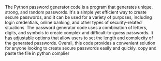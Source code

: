 The Python password generator code is a program that generates unique, strong, and random passwords. It's a simple yet efficient way to create secure passwords, and it can be used for a variety of purposes, including login credentials, online banking, and other types of security-related situations. The password generator code uses a combination of letters, digits, and symbols to create complex and difficult-to-guess passwords. It has adjustable options that allow users to set the length and complexity of the generated passwords. Overall, this code provides a convenient solution for anyone looking to create secure passwords easily and quickly.
copy and paste the file in python complier
